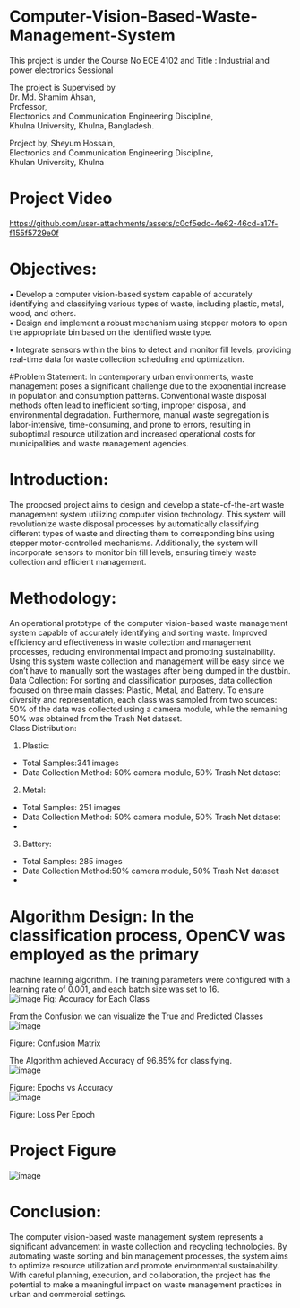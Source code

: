 # Computer-Vision-Based-Waste-Management-System
This project is under the Course No ECE 4102 and Title : Industrial and power electronics Sessional

The project is Supervised by  
Dr. Md. Shamim Ahsan,  
Professor,   
Electronics and Communication Engineering Discipline,   
Khulna University,  Khulna, Bangladesh.

Project by,
Sheyum Hossain,  
Electronics and Communication Engineering Discipline,  
Khulan University, Khulna  

# Project Video


https://github.com/user-attachments/assets/c0cf5edc-4e62-46cd-a17f-f155f5729e0f


# Objectives: 
• Develop a computer vision-based system capable of accurately identifying and
classifying various types of waste, including plastic, metal, wood, and others.  
• Design and implement a robust mechanism using stepper motors to open the
appropriate bin based on the identified waste type.  

• Integrate sensors within the bins to detect and monitor fill levels, providing real-time
data for waste collection scheduling and optimization.

#Problem Statement:
In contemporary urban environments, waste management poses a significant challenge due to
the exponential increase in population and consumption patterns. Conventional waste disposal
methods often lead to inefficient sorting, improper disposal, and environmental degradation.
Furthermore, manual waste segregation is labor-intensive, time-consuming, and prone to
errors, resulting in suboptimal resource utilization and increased operational costs for
municipalities and waste management agencies.  

# Introduction:
The proposed project aims to design and develop a state-of-the-art waste management system
utilizing computer vision technology. This system will revolutionize waste disposal processes
by automatically classifying different types of waste and directing them to corresponding bins
using stepper motor-controlled mechanisms. Additionally, the system will incorporate sensors
to monitor bin fill levels, ensuring timely waste collection and efficient management.  

# Methodology:
An operational prototype of the computer vision-based waste management system capable of
accurately identifying and sorting waste. Improved efficiency and effectiveness in waste
collection and management processes, reducing environmental impact and promoting
sustainability. Using this system waste collection and management will be easy since we
don’t have to manually sort the wastages after being dumped in the dustbin.  
Data Collection:
For sorting and classification purposes, data collection focused on three main classes: Plastic,
Metal, and Battery. To ensure diversity and representation, each class was sampled from two
sources: 50% of the data was collected using a camera module, while the remaining 50% was
obtained from the Trash Net dataset.  
Class Distribution:  

1. Plastic:
  - Total Samples:341 images
  - Data Collection Method: 50% camera module, 50% Trash Net dataset
2. Metal:
- Total Samples: 251 images
- Data Collection Method: 50% camera module, 50% Trash Net dataset
- 
3. Battery:
- Total Samples: 285 images
- Data Collection Method:50% camera module, 50% Trash Net dataset
- 
# Algorithm Design: In the classification process, OpenCV was employed as the primary
machine learning algorithm. The training parameters were configured with a learning rate of
0.001, and each batch size was set to 16.  
![image](https://github.com/user-attachments/assets/5d8ff93b-a9f8-4d8d-ac60-252cbc3af2fd)
Fig: Accuracy for Each Class  

From the Confusion we can visualize the True and Predicted Classes  
![image](https://github.com/user-attachments/assets/a78cda95-f540-4d06-a6b3-423e4ef6cd89)

Figure: Confusion Matrix  

The Algorithm achieved Accuracy of 96.85% for classifying.  
![image](https://github.com/user-attachments/assets/dfc0b364-60d2-44b9-bfb0-8be5f73faa24)

Figure: Epochs vs Accuracy  
![image](https://github.com/user-attachments/assets/6dfc909f-d18e-4fe8-bc1a-ccee1ad12ac9)

Figure: Loss Per Epoch  
# Project Figure
![image](https://github.com/user-attachments/assets/cc55b5da-b984-46bc-aa54-bf3b14671fe1)

# Conclusion:
The computer vision-based waste management system represents a significant advancement in
waste collection and recycling technologies. By automating waste sorting and bin management
processes, the system aims to optimize resource utilization and promote environmental
sustainability. With careful planning, execution, and collaboration, the project has the potential
to make a meaningful impact on waste management practices in urban and commercial settings.

